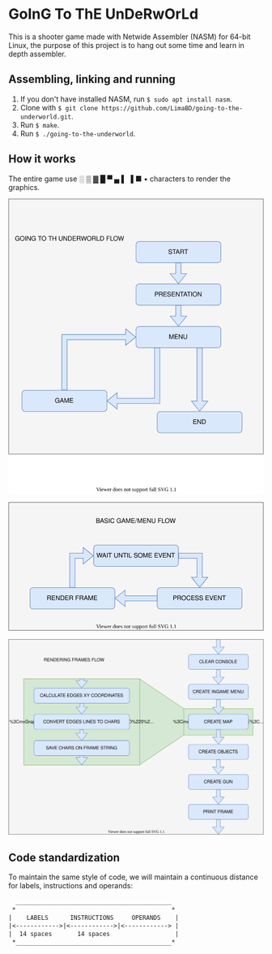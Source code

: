 # GoInG To ThE UnDeRwOrLd
This is a shooter game made with Netwide Assembler (NASM) for 64-bit Linux, the purpose of this project is to hang out some time and learn in depth assembler.

## Assembling, linking and running
1. If you don't have installed NASM, run `$ sudo apt install nasm`.
1. Clone with `$ git clone https://github.com/LimaBD/going-to-the-underworld.git`.
1. Run `$ make`.
1. Run `$ ./going-to-the-underworld`.

## How it works
The entire game use ░ ▒ ▓ █ ▀ ▄ ▌ ▐ ■ ▪ characters to render the graphics.

![Basic Game Flow](docs/gttu-flow.svg)

![Game Flow](docs/game-menu-flow.svg)

![Frames Flow](docs/frames-rendering-flow.svg)


## Code standardization
To maintain the same style of code, we will maintain a continuous distance for labels, instructions and operands:
```
  ___________________________________________
 *                                           *
|    LABELS      INSTRUCTIONS     OPERANDS    |
|<------------>|<------------>|<------------> |
|  14 spaces       14 spaces                  |
 *___________________________________________*
```